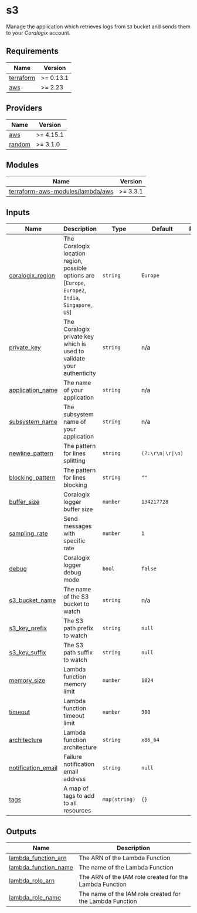 # s3

Manage the application which retrieves logs from `S3` bucket and sends them to your *Coralogix* account.

## Requirements

| Name | Version |
|------|---------|
| <a name="requirement_terraform"></a> [terraform](#requirement\_terraform) | >= 0.13.1 |
| <a name="requirement_aws"></a> [aws](#requirement\_aws) | >= 2.23 |

## Providers

| Name | Version |
|------|---------|
| <a name="provider_aws"></a> [aws](#provider\_aws) | >= 4.15.1 |
| <a name="provider_random"></a> [random](#provider\_random) | >= 3.1.0 |

## Modules

| Name | Version |
|------|---------|
| <a name="module_terraform_aws_modules_lambda_aws"></a> [terraform-aws-modules/lambda/aws](#module\_terraform\_aws\_modules\_lambda\_aws) | >= 3.3.1 |

## Inputs

| Name | Description | Type | Default | Required |
|------|-------------|------|---------|:--------:|
| <a name="input_coralogix_region"></a> [coralogix\_region](#input\_coralogix\_region) | The Coralogix location region, possible options are [`Europe`, `Europe2`, `India`, `Singapore`, `US`] | `string` | `Europe` | no |
| <a name="input_private_key"></a> [private\_key](#input\_private\_key) | The Coralogix private key which is used to validate your authenticity | `string` | n/a | yes |
| <a name="input_application_name"></a> [application\_name](#input\_application\_name) | The name of your application | `string` | n/a | yes |
| <a name="input_subsystem_name"></a> [subsystem\_name](#input\_subsystem\_name) | The subsystem name of your application | `string` | n/a | yes |
| <a name="input_newline_pattern"></a> [newline\_pattern](#input\_newline\_pattern) | The pattern for lines splitting | `string` | `(?:\r\n\|\r\|\n)` | no |
| <a name="input_blocking_pattern"></a> [blocking\_pattern](#input\_blocking\_pattern) | The pattern for lines blocking | `string` | `""` | no |
| <a name="input_buffer_size"></a> [buffer\_size](#input\_buffer\_size) | Coralogix logger buffer size | `number` | `134217728` | no |
| <a name="input_sampling_rate"></a> [sampling\_rate](#input\_sampling\_rate) | Send messages with specific rate | `number` | `1` | no |
| <a name="input_debug"></a> [debug](#debug) | Coralogix logger debug mode | `bool` | `false` | no |
| <a name="input_s3_bucket_name"></a> [s3\_bucket\_name](#input\_s3\_bucket\_name) | The name of the S3 bucket to watch | `string` | n/a | yes |
| <a name="input_s3_key_prefix"></a> [s3\_key\_prefix](#input\_s3\_key\_prefix) | The S3 path prefix to watch | `string` | `null` | no |
| <a name="input_s3_key_suffix"></a> [s3\_key\_suffix](#input\_s3\_key\_suffix) | The S3 path suffix to watch | `string` | `null` | no |
| <a name="input_memory_size"></a> [memory\_size](#input\_memory\_size) | Lambda function memory limit | `number` | `1024` | no |
| <a name="input_timeout"></a> [timeout](#input\_timeout) | Lambda function timeout limit | `number` | `300` | no |
| <a name="input_architecture"></a> [architecture](#input\_architecture) | Lambda function architecture | `string` | `x86_64` | no |
| <a name="input_notification_email"></a> [notification_email](#input\_notification\_email) | Failure notification email address | `string` | `null` | no |
| <a name="input_tags"></a> [tags](#input\_tags) | A map of tags to add to all resources | `map(string)` | `{}` | no |

## Outputs

| Name | Description |
|------|-------------|
| <a name="output_lambda_function_arn"></a> [lambda\_function\_arn](#output\_lambda\_function\_arn) | The ARN of the Lambda Function |
| <a name="output_lambda_function_name"></a> [lambda\_function\_name](#output\_lambda\_function\_name) | The name of the Lambda Function |
| <a name="output_lambda_role_arn"></a> [lambda\_role\_arn](#output\_lambda\_role\_arn) | The ARN of the IAM role created for the Lambda Function |
| <a name="output_lambda_role_name"></a> [lambda\_role\_name](#output\_lambda\_role\_name) | The name of the IAM role created for the Lambda Function |

